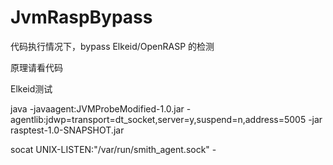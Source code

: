 # JvmRaspBypass


代码执行情况下，bypass Elkeid/OpenRASP 的检测

原理请看代码

Elkeid测试

java -javaagent:JVMProbeModified-1.0.jar -agentlib:jdwp=transport=dt_socket,server=y,suspend=n,address=5005 -jar rasptest-1.0-SNAPSHOT.jar

socat UNIX-LISTEN:"/var/run/smith_agent.sock" -

